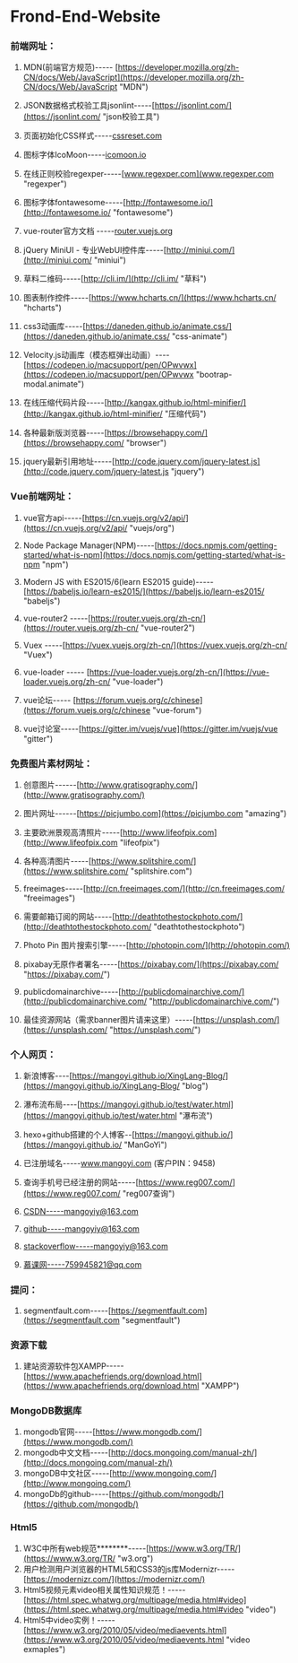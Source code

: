# Frond-End-Website

### 前端网址：

1. MDN(前端官方规范)-----
[https://developer.mozilla.org/zh-CN/docs/Web/JavaScript](https://developer.mozilla.org/zh-CN/docs/Web/JavaScript "MDN")

1. JSON数据格式校验工具jsonlint-----[https://jsonlint.com/](https://jsonlint.com/ "json校验工具")

2. 页面初始化CSS样式-----[cssreset.com](cssreset.com "cssreset")

3. 图标字体IcoMoon-----[icomoon.io](icomoon.io "icomoon")

4. 在线正则校验regexper-----[www.regexper.com](www.regexper.com "regexper")

5. 图标字体fontawesome-----[http://fontawesome.io/](http://fontawesome.io/ "fontawesome")

6. vue-router官方文档 -----[router.vuejs.org](router.vuejs.org "vuejs")

7. jQuery MiniUI - 专业WebUI控件库-----[http://miniui.com/](http://miniui.com/ "miniui")

8. 草料二维码-----[http://cli.im/](http://cli.im/ "草料")

9. 图表制作控件-----[https://www.hcharts.cn/](https://www.hcharts.cn/ "hcharts")

10. css3动画库-----[https://daneden.github.io/animate.css/](https://daneden.github.io/animate.css/ "css-animate") 
11. Velocity.js动画库（模态框弹出动画）----[https://codepen.io/macsupport/pen/OPwvwx](https://codepen.io/macsupport/pen/OPwvwx "bootrap-modal.animate")

12. 在线压缩代码片段-----[http://kangax.github.io/html-minifier/](http://kangax.github.io/html-minifier/ "压缩代码") 

12. 各种最新版浏览器-----[https://browsehappy.com/](https://browsehappy.com/ "browser") 
13. jquery最新引用地址-----[http://code.jquery.com/jquery-latest.js](http://code.jquery.com/jquery-latest.js "jquery")
### Vue前端网址：
1. vue官方api-----[https://cn.vuejs.org/v2/api/](https://cn.vuejs.org/v2/api/ "vuejs/org")

2. Node Package Manager(NPM)-----[https://docs.npmjs.com/getting-started/what-is-npm](https://docs.npmjs.com/getting-started/what-is-npm "npm")
3. Modern JS with ES2015/6(learn ES2015 guide)-----[https://babeljs.io/learn-es2015/](https://babeljs.io/learn-es2015/ "babeljs")

4. vue-router2 -----[https://router.vuejs.org/zh-cn/](https://router.vuejs.org/zh-cn/ "vue-router2")
5. Vuex -----[https://vuex.vuejs.org/zh-cn/](https://vuex.vuejs.org/zh-cn/ "Vuex")

6. vue-loader ----- [https://vue-loader.vuejs.org/zh-cn/](https://vue-loader.vuejs.org/zh-cn/ "vue-loader") 
7.  vue论坛----- [https://forum.vuejs.org/c/chinese](https://forum.vuejs.org/c/chinese "vue-forum")

8. vue讨论室-----[https://gitter.im/vuejs/vue](https://gitter.im/vuejs/vue "gitter")  
### 免费图片素材网址：
1. 创意图片------[http://www.gratisography.com/](http://www.gratisography.com/)

2. 图片网址------[https://picjumbo.com](https://picjumbo.com "amazing")

3. 主要欧洲景观高清照片-----[http://www.lifeofpix.com](http://www.lifeofpix.com "lifeofpix") 
4. 各种高清图片-----[https://www.splitshire.com/](https://www.splitshire.com/ "splitshire.com") 

5. freeimages-----[http://cn.freeimages.com/](http://cn.freeimages.com/ "freeimages") 
6. 需要邮箱订阅的网站-----[http://deathtothestockphoto.com/](http://deathtothestockphoto.com/ "deathtothestockphoto")

7. Photo Pin 图片搜索引擎-----[http://photopin.com/](http://photopin.com/) 
8. pixabay无原作者署名-----[https://pixabay.com/](https://pixabay.com/ "https://pixabay.com/")

9. publicdomainarchive-----[http://publicdomainarchive.com/](http://publicdomainarchive.com/ "http://publicdomainarchive.com/")
10. 最佳资源网站（需求banner图片请来这里）-----[https://unsplash.com/](https://unsplash.com/ "https://unsplash.com/")
### 个人网页：


1.  新浪博客----[https://mangoyi.github.io/XingLang-Blog/](https://mangoyi.github.io/XingLang-Blog/ "blog")

2. 瀑布流布局----[https://mangoyi.github.io/test/water.html](https://mangoyi.github.io/test/water.html "瀑布流")
3. hexo+github搭建的个人博客--[https://mangoyi.github.io/](https://mangoyi.github.io/ "ManGoYi")

4. 已注册域名-----www.mangoyi.com  (客户PIN：9458) 
5. 查询手机号已经注册的网站-----[https://www.reg007.com/](https://www.reg007.com/ "reg007查询")

6. CSDN-----mangoyiy@163.com
7. github-----mangoyiy@163.com

8. stackoverflow-----mangoyiy@163.com
9. 慕课网-----759945821@qq.com  

### 提问：
1. segmentfault.com-----[https://segmentfault.com](https://segmentfault.com "segmentfault")

### 资源下载
1. 建站资源软件包XAMPP-----[https://www.apachefriends.org/download.html](https://www.apachefriends.org/download.html "XAMPP")
### MongoDB数据库
1. mongodb官网-----[https://www.mongodb.com/](https://www.mongodb.com/)
2. mongodb中文文档-----[http://docs.mongoing.com/manual-zh/](http://docs.mongoing.com/manual-zh/)
3. mongoDB中文社区-----[http://www.mongoing.com/](http://www.mongoing.com/)
4. mongoDb的github-----[https://github.com/mongodb/](https://github.com/mongodb/)

### Html5
1. W3C中所有web规范********-----[https://www.w3.org/TR/](https://www.w3.org/TR/ "w3.org")
2. 用户检测用户浏览器的HTML5和CSS3的js库Modernizr-----[https://modernizr.com/](https://modernizr.com/)
3. Html5视频元素video相关属性知识规范！-----[https://html.spec.whatwg.org/multipage/media.html#video](https://html.spec.whatwg.org/multipage/media.html#video "video")
4. Html5中video实例！-----[https://www.w3.org/2010/05/video/mediaevents.html](https://www.w3.org/2010/05/video/mediaevents.html "video exmaples")